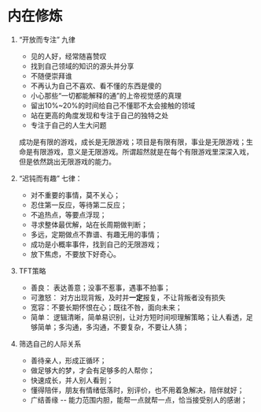 # 内在修炼

1. “开放而专注” 九律
    - 见的人好，经常随喜赞叹
    - 找到自己领域的知识的源头并分享
    - 不随便崇拜谁
    - 不再认为自己不喜欢、看不懂的东西是傻的
    - 小心那些“一切都能解释的通”的上帝视觉感的真理
    - 留出10%~20%的时间给自己不懂耶不太会接触的领域
    - 站在更高的角度发现和专注于自己的独特之处
    - 专注于自己的人生大问题

    成功是有限的游戏，成长是无限游戏；项目是有限有限，事业是无限游戏；生命是有限游戏，意义是无限游戏。所谓超然就是在每个有限游戏里深深入戏，但是依然跳出无限游戏的能力。

2. “迟钝而有趣” 七律：
    - 对不重要的事情，莫不关心；
    - 忍住第一反应，等待第二反应；
    - 不追热点，等要点浮现；
    - 寻求整体最优解，站在长周期做判断；
    - 多远，定期做点不靠谱、有趣无用的事情；
    - 成功是小概率事件，找到自己的无限游戏；
    - 放下焦虑，不要放下好奇心。

3. TFT策略
    - 善良： 表达善意；没事不惹事，遇事不拍事；
    - 可激怒： 对方出现背叛，及时并**一定**报复，不让背叛者没有损失
    - 宽容：不要长期怀恨在心；既往不咎，面向未来；
    - 简单： 逻辑清晰，简单易识别，让对方短时间呗理解策略；让人看透，足够简单；多沟通，多沟通，不要复杂，不要让人猜；

4. 筛选自己的人际关系
    - 善待亲人，形成正循环；
    - 做足够大的梦，才会有足够多的人帮你；
    - 快速成长，并人别人看到；
    - 懂得陪伴，朋友有情绪低落时，别评价，也不用着急解决，陪伴就好；
    - 广结善缘 -- 能力范围内胆，能帮一点就帮一点，恰当接受别人的感谢；
